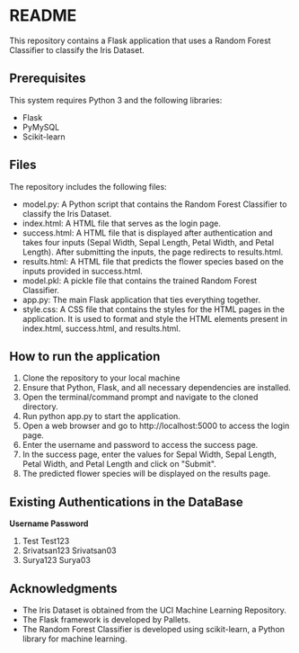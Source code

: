 # README
This repository contains a Flask application that uses a Random Forest Classifier to classify the Iris Dataset.

## Prerequisites
This system requires Python 3 and the following libraries:

- Flask
- PyMySQL
- Scikit-learn


## Files
The repository includes the following files:

- model.py: A Python script that contains the Random Forest Classifier to classify the Iris Dataset.
- index.html: A HTML file that serves as the login page.
- success.html: A HTML file that is displayed after authentication and takes four inputs (Sepal Width, Sepal Length, Petal Width, and Petal Length). After submitting the inputs, the page redirects to results.html.
- results.html: A HTML file that predicts the flower species based on the inputs provided in success.html.
- model.pkl: A pickle file that contains the trained Random Forest Classifier.
- app.py: The main Flask application that ties everything together.
- style.css: A CSS file that contains the styles for the HTML pages in the application. It is used to format and style the HTML elements present in index.html, success.html, and results.html.
## How to run the application

1. Clone the repository to your local machine
2. Ensure that Python, Flask, and all necessary dependencies are installed.
3. Open the terminal/command prompt and navigate to the cloned directory.
4. Run python app.py to start the application.
5. Open a web browser and go to http://localhost:5000 to access the login page.
6. Enter the username and password to access the success page.
7. In the success page, enter the values for Sepal Width, Sepal Length, Petal Width, and Petal Length and click on "Submit".
8. The predicted flower species will be displayed on the results page.

## Existing Authentications in the DataBase
**Username Password**
1. Test Test123
2. Srivatsan123 Srivatsan03
3. Surya123 Surya03

## Acknowledgments
- The Iris Dataset is obtained from the UCI Machine Learning Repository.
- The Flask framework is developed by Pallets.
- The Random Forest Classifier is developed using scikit-learn, a Python library for machine learning.
